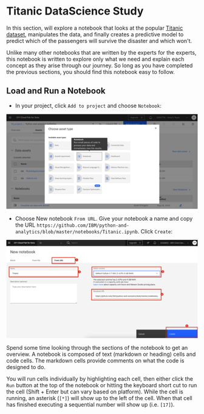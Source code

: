 # Titanic DataScience Study

In this section, will explore a notebook that looks at the popular [Titanic dataset](https://www.openml.org/d/40945), manipulates the data, and finally creates a predictive model to predict which of the passengers will survive the disaster and which won't. 

Unlike many other notebooks that are written by the experts for the experts, this notebook is written to explore only what we need and explain each concept as they arise through our journey. So long as you have completed the previous sections, you should find this notebook easy to follow.

## Load and Run a Notebook

* In your project, click `Add to project` and choose `Notebook`:

![Add notebook](../assets/images/setup/cpd-add-notebook.png)

* Choose New notebook `From URL`. Give your notebook a name and copy the URL `https://github.com/IBM/python-and-analytics/blob/master/notebooks/Titanic.ipynb`. Click `Create`:

![Notebook from URL](../assets/images/titanic/notebook-from-url.jpg)

Spend some time looking through the sections of the notebook to get an overview. A notebook is composed of text (markdown or heading) cells and code cells. The markdown cells provide comments on what the code is designed to do.

You will run cells individually by highlighting each cell, then either click the `Run` button at the top of the notebook or hitting the keyboard short cut to run the cell (Shift + Enter but can vary based on platform). While the cell is running, an asterisk (`[*]`) will show up to the left of the cell. When that cell has finished executing a sequential number will show up (i.e. `[17]`).
